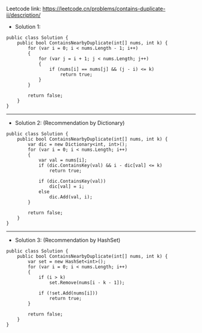Leetcode link: https://leetcode.cn/problems/contains-duplicate-ii/description/ 

- Solution 1:
```
public class Solution {
    public bool ContainsNearbyDuplicate(int[] nums, int k) {
        for (var i = 0; i < nums.Length - 1; i++)
        {
            for (var j = i + 1; j < nums.Length; j++)
            {
                if (nums[i] == nums[j] && (j - i) <= k)
                    return true;
            }
        }

        return false;
    }
}
```
---
- Solution 2: (Recommendation by Dictionary)
```
public class Solution {
    public bool ContainsNearbyDuplicate(int[] nums, int k) {
        var dic = new Dictionary<int, int>();
        for (var i = 0; i < nums.Length; i++)
        {
            var val = nums[i];
            if (dic.ContainsKey(val) && i - dic[val] <= k)
                return true;
            
            if (dic.ContainsKey(val))
                dic[val] = i;
            else
                dic.Add(val, i);
        }

        return false;
    }
}
```
---
- Solution 3: (Recommendation by HashSet)
```
public class Solution {
    public bool ContainsNearbyDuplicate(int[] nums, int k) {
        var set = new HashSet<int>();
        for (var i = 0; i < nums.Length; i++)
        {
            if (i > k)
                set.Remove(nums[i - k - 1]);

            if (!set.Add(nums[i]))
                return true;
        }

        return false;
    }
}
```
